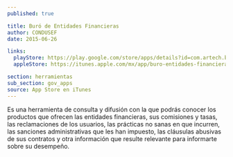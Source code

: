 ```yaml
---
published: true

title: Buró de Entidades Financieras
author: CONDUSEF
date: 2015-06-26

links:
  playStore: https://play.google.com/store/apps/details?id=com.artech.buroentidades.burodeentidades
  appleStore: https://itunes.apple.com/mx/app/buro-entidades-financieras/id925131895?mt=8

section: herramientas
sub_section: gov_apps
source: App Store en iTunes
---
```


Es una herramienta de consulta y difusión con la que podrás conocer los productos que ofrecen las entidades financieras, sus comisiones y tasas, las reclamaciones de los usuarios, las prácticas no sanas en que incurren, las sanciones administrativas que les han impuesto, las cláusulas abusivas de sus contratos y otra información que resulte relevante para informarte sobre su desempeño.
